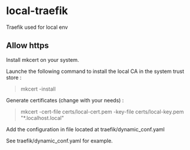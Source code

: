 # local-traefik
Traefik used for local env

## Allow https

Install mkcert on your system.

Launche the following command to install the local CA in the system trust store :
> mkcert -install

Generate certificates (change with your needs) :
> mkcert -cert-file certs/local-cert.pem -key-file certs/local-key.pem "*.localhost.local"

Add the configuration in file located at traefik/dynamic_conf.yaml

See traefik/dynamic_conf.yaml for example.
